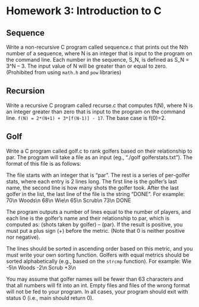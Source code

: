 # Homework 3: Introduction to C

## Sequence
Write a non-recursive C program called sequence.c that prints out the Nth number of a sequence, where N is an integer that is input to the program on the command line. Each number in the sequence, S_N, is defined as S_N = 3^N – 3. The input value of N will be greater than or equal to zero. (Prohibited from using `math.h` and `pow` libraries)

## Recursion
Write a recursive C program called recurse.c that computes f(N), where N is an integer greater than zero that is input to the program on the command line. `f(N) = 2*(N+1) + 3*[f(N-1)] - 17`. The base case is f(0)=2.

## Golf
Write a C program called golf.c to rank golfers based on their relationship to par. The program will take a file as an input (eg., “./golf golferstats.txt”). The format of this file is as follows:

The file starts with an integer that is “par”. The rest is a series of per-golfer stats, where each entry is 2 lines long. The first line is the golfer’s last name, the second line is how many shots the golfer took. After the last golfer in the list, the last line of the file is the string “DONE”. For example:
70\n
Woods\n
68\n
Wie\n
65\n
Scrub\n
73\n
DONE

The program outputs a number of lines equal to the number of players, and each line is the golfer’s name and their relationship to par, which is computed as: (shots taken by golfer) – (par).
If the result is positive, you must put a plus sign (+) before the metric. (Note that 0 is neither positive nor negative).

The lines should be sorted in ascending order based on this metric, and you must write your own sorting function. Golfers with equal metrics should be sorted alphabetically (e.g., based on the `strcmp` function). For example:
Wie -5\n
Woods -2\n
Scrub +3\n

You may assume that golfer names will be fewer than 63 characters and that all numbers will fit into an int. Empty files and files of the wrong format will not be fed to your program. In all cases, your program should exit with status 0 (i.e., main should return 0).